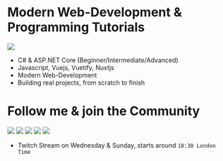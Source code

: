 # Modern Web-Development & Programming Tutorials

<a href="https://www.youtube.com/raw_coding">
    <img src="https://aw-test-bucket.eu-central-1.linodeobjects.com/github_img/youtube-banner">
</a>

- C# & ASP.NET Core (Beginner/Intermediate/Advanced)
- Javascript, Vuejs, Vuetify, Nuxtjs
- Modern Web-Development
- Building real projects, from scratch to finish


# Follow me & join the Community

<a href="https://www.youtube.com/raw_coding"><img src="https://aw-test-bucket.eu-central-1.linodeobjects.com/github_img/youtube" ></a>
<a href="https://discord.gg/GeJ8vyy"><img src="https://aw-test-bucket.eu-central-1.linodeobjects.com/github_img/discord" ></a>
<a href="https://www.twitch.tv/raw_coding"><img src="https://aw-test-bucket.eu-central-1.linodeobjects.com/github_img/twitch" ></a>
<a href="https://twitter.com/anton_t0shik"><img src="https://aw-test-bucket.eu-central-1.linodeobjects.com/github_img/twitter" ></a>
<a href="https://instagram.com/anton_t0shik"><img src="https://aw-test-bucket.eu-central-1.linodeobjects.com/github_img/instagram" ></a>

- Twitch Stream on Wednesday & Sunday, starts around `18:30 London Time`

